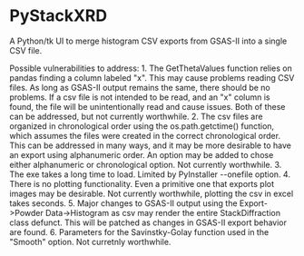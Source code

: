 # PyStackXRD
A Python/tk UI to merge histogram CSV exports from GSAS-II into a single CSV file.

Possible vulnerabilities to address:
    1. The GetThetaValues function relies on pandas finding a column labeled "x". This may
       cause problems reading CSV files. As long as GSAS-II output remains the same, there
       should be no problems. If a csv file is not intended to be read, and an "x" column
       is found, the file will be unintentionally read and cause issues. Both of these can
       be addressed, but not currently worthwhile.
    2. The csv files are organized in chronological order using the os.path.getctime()
       function, which assumes the files were created in the correct chronological order.
       This can be addressed in many ways, and it may be more desirable to have an export
       using alphanumeric order. An option may be added to chose either alphanumeric or
       chronological option. Not currently worthwhile.
    3. The exe takes a long time to load. Limited by PyInstaller --onefile option.
    4. There is no plotting functionality. Even a primitive one that exports plot images
       may be desirable. Not currently worthwhile, plotting the csv in excel takes
       seconds.
    5. Major changes to GSAS-II output using the Export->Powder Data->Histogram as csv
       may render the entire StackDiffraction class defunct. This will be patched as 
       changes in GSAS-II export behavior are found.
    6. Parameters for the Savinstky-Golay function used in the "Smooth" option. Not
       curretnly worthwhile.